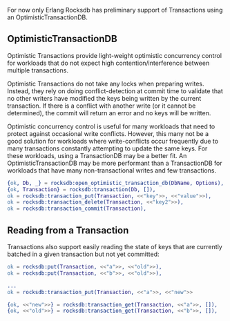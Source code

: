 For now only Erlang Rocksdb has preliminary support of Transactions using an OptimisticTransactionDB. 

## OptimisticTransactionDB

Optimistic Transactions provide light-weight optimistic concurrency control for workloads that do not expect high contention/interference between multiple transactions.

Optimistic Transactions do not take any locks when preparing writes. Instead, they rely on doing conflict-detection at commit time to validate that no other writers have modified the keys being written by the current transaction. If there is a conflict with another write (or it cannot be determined), the commit will return an error and no keys will be written.

Optimistic concurrency control is useful for many workloads that need to protect against occasional write conflicts. However, this many not be a good solution for workloads where write-conflicts occur frequently due to many transactions constantly attempting to update the same keys. For these workloads, using a TransactionDB may be a better fit. An OptimisticTransactionDB may be more performant than a TransactionDB for workloads that have many non-transactional writes and few transactions.

```erlang
{ok, Db, _} = rocksdb:open_optimistic_transaction_db(DbName, Options),
{ok, Transaction} = rocksdb:transaction(Db, []),
ok = rocksdb:transaction_put(Transaction, <<"key">>, <<"value">>),
ok = rocksdb:transaction_delete(Transaction, <<"key2">>),
ok = rocksdb:transaction_commit(Transaction),
```

## Reading from a Transaction


Transactions also support easily reading the state of keys that are currently batched in a given transaction but not yet committed:

```erlang
ok = rocksdb:put(Transaction, <<"a">>, <<"old">>),
ok = rocksdb:put(Transaction, <<"b">>, <<"old">>),

...
ok = rocksdb:transaction_put(Transaction, <<"a">>, <<"new">>

{ok, <<"new">>} = rocksdb:transaction_get(Transaction, <<"a">>, []),
{ok, <<"old">>} = rocksdb:transaction_get(Transaction, <<"b">>, []),
```





